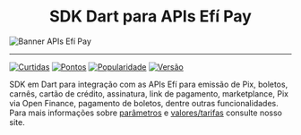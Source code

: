 <h1 align="center">SDK Dart para APIs Efí Pay</h1>

![Banner APIs Efí Pay](https://gnetbr.com/BJgSIUhlYs)

---

[![Curtidas](https://img.shields.io/pub/likes/efipay?style=flat-square)](https://pub.dev/packages/efipay)
[![Pontos](https://img.shields.io/pub/points/efipay?style=flat-square)](https://pub.dev/packages/efipay)
[![Popularidade](https://img.shields.io/pub/popularity/efipay?style=flat-square)](https://pub.dev/packages/efipay)
[![Versão](https://img.shields.io/pub/v/efipay?style=flat-square)](https://pub.dev/packages/efipay)

SDK em Dart para integração com as APIs Efí para emissão de Pix, boletos, carnês, cartão de crédito, assinatura, link de pagamento, marketplance, Pix via Open Finance, pagamento de boletos, dentre outras funcionalidades.
Para mais informações sobre [parâmetros](http://sejaefi.com.br/api) e [valores/tarifas](http://sejaefi.com.br/tarifas) consulte nosso site.

